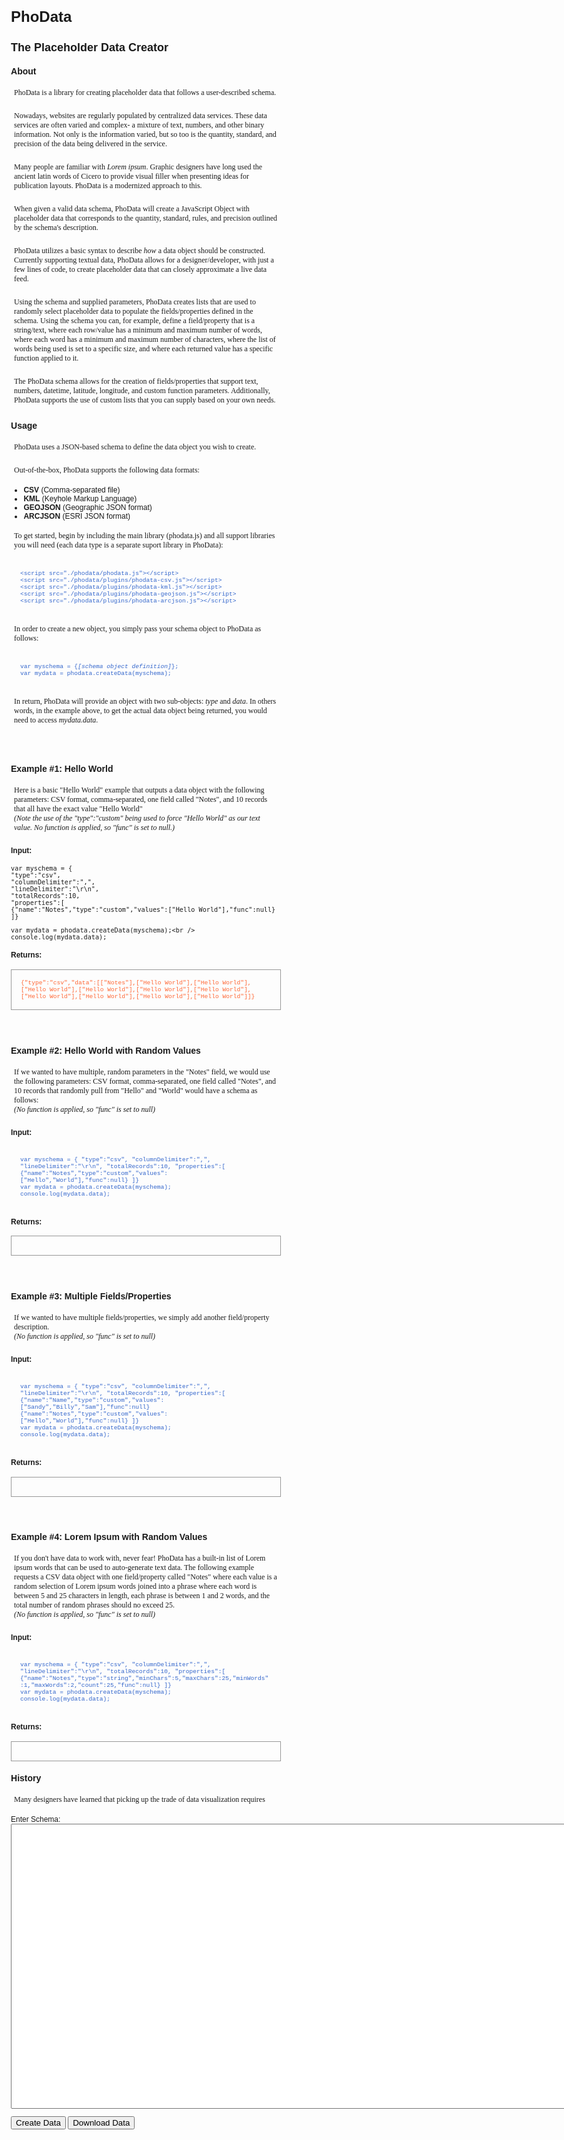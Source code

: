 <!DOCTYPE html PUBLIC "-//W3C//DTD XHTML 1.0 Transitional//EN" "http://www.w3.org/TR/xhtml1/DTD/xhtml1-transitional.dtd">
<html xmlns="http://www.w3.org/1999/xhtml">
<head>
<meta http-equiv="Content-Type" content="text/html; charset=utf-8" />
<title>Data Creator</title>
<style>
body {
font-family:Arial, Helvetica, sans-serif;
font-size:12;
margin:25px;
}
p {
font-family:Georgia, "Times New Roman", Times, serif;
font-size:1.0em;
padding:5px;	
}
.code {
font-family:"Courier New", Courier, monospace;
font-size:.8em;
padding:15px;
}
.input {
color:#36C;
}
.output {
color:#F63;
border:#999 1px solid;
}
</style>

</head>

<body>

<!---->
<h1>PhoData</h1>
<h2>The Placeholder Data Creator</h2>

<h3>About</h3>
<p>PhoData is a library for creating placeholder data that follows a user-described schema.</p>
<p>Nowadays, websites are regularly populated by centralized data services. These data services are often varied and complex- a mixture of text, numbers, and other binary information. Not only is the information varied, but so too is the quantity, standard, and precision of the data being delivered in the service.</p>
<p>Many people are familiar with <i>Lorem ipsum</i>. Graphic designers have long used the ancient latin words of Cicero to provide visual filler when presenting ideas for publication layouts. PhoData is a modernized approach to this.</p>
<p>When given a valid data schema, PhoData will create a JavaScript Object with placeholder data that corresponds to the quantity, standard, rules, and precision outlined by the schema's description.</p>
<p>PhoData utilizes a basic syntax to describe <i>how</i> a data object should be constructed. Currently supporting textual data, PhoData allows for a designer/developer, with just a few lines of code, to create placeholder data that can closely approximate a live data feed.</p>
<p>Using the schema and supplied parameters, PhoData creates lists that are used to randomly select placeholder data to populate the fields/properties defined in the schema. Using the schema you can, for example, define a field/property that is a string/text, where each row/value has a minimum and maximum number of words, where each word has a minimum and maximum number of characters, where the list of words being used is set to a specific size, and where each returned value has a specific function applied to it.</p>
<p>The PhoData schema allows for the creation of fields/properties that support text, numbers, datetime, latitude, longitude, and custom function parameters. Additionally, PhoData supports the use of custom lists that you can supply based on your own needs.</p>


<h3>Usage</h3>
<p>PhoData uses a JSON-based schema to define the data object you wish to create.</p>
<p>Out-of-the-box, PhoData supports the following data formats:
<ul>
<li><b>CSV</b> (Comma-separated file)</li>
<li><b>KML</b> (Keyhole Markup Language)</li>
<li><b>GEOJSON</b> (Geographic JSON format)</li>
<li><b>ARCJSON</b> (ESRI JSON format)</li>
</ul>
<p>To get started, begin by  including the main library (phodata.js) and all support libraries you will need (each data type is a separate suport library in PhoData):</p>
<div class="code input">
&lt;script src="./phodata/phodata.js">&lt;/script><br />
&lt;script src="./phodata/plugins/phodata-csv.js">&lt;/script><br />
&lt;script src="./phodata/plugins/phodata-kml.js">&lt;/script><br />
&lt;script src="./phodata/plugins/phodata-geojson.js">&lt;/script><br />
&lt;script src="./phodata/plugins/phodata-arcjson.js">&lt;/script><br />
</div>
<p>In order to create a new object, you simply pass your schema object to PhoData as follows:</p>
<div class="code input">
var myschema = {<i>[schema object definition]</i>};<br />
var mydata = phodata.createData(myschema);<br />
</div>
<p>In return, PhoData will provide an object with two sub-objects: <i>type</i> and <i>data</i>. In others words, in the example above, to get the actual data object being returned, you would need to access <i>mydata.data</i>.

<p><br />
<h3>Example #1: Hello World</h3>
<p>Here is a basic "Hello World" example that outputs a data object with the following parameters: CSV format, comma-separated, one field called "Notes", and 10 records that all have the exact value "Hello World"<br /><i>(Note the use of the "type":"custom" being used to force "Hello World" as our text value. No function is applied, so "func" is set to null.)</i></p>
<h4>Input:</h4>

    var myschema = {
    "type":"csv",
    "columnDelimiter":",",
    "lineDelimiter":"\r\n",
    "totalRecords":10,
    "properties":[
    {"name":"Notes","type":"custom","values":["Hello World"],"func":null}
    ]}
	
    var mydata = phodata.createData(myschema);<br />
    console.log(mydata.data);

<h4>Returns:</h4>
<div id="ex1" class="code output">
{"type":"csv","data":[["Notes"],["Hello World"],["Hello World"],["Hello World"],["Hello World"],["Hello World"],["Hello World"],["Hello World"],["Hello World"],["Hello World"],["Hello World"]]}
</div>

<p><br />
<h3>Example #2: Hello World with Random Values</h3>
<p>If we wanted to have multiple, random parameters in the "Notes" field, we would use the following parameters: CSV format, comma-separated, one field called "Notes", and 10 records that randomly pull from "Hello" and "World" would have a schema as follows: <br /><i>(No function is applied, so "func" is set to null)</i></p>
<h4>Input:</h4>
<div class='code input'>
var myschema = {
"type":"csv",
"columnDelimiter":",",
"lineDelimiter":"\r\n",
"totalRecords":10,
"properties":[
{"name":"Notes","type":"custom","values":["Hello","World"],"func":null}
]}<br />
var mydata = phodata.createData(myschema);<br />
console.log(mydata.data);</div>
<h4>Returns:</h4>
<div id="ex2" class="code output"></div>

<p><br />
<h3>Example #3: Multiple Fields/Properties</h3>
<p>If we wanted to have multiple fields/properties, we simply add another field/property description.<br /><i>(No function is applied, so "func" is set to null)</i></p>
<h4>Input:</h4>
<div class='code input'>
var myschema = {
"type":"csv",
"columnDelimiter":",",
"lineDelimiter":"\r\n",
"totalRecords":10,
"properties":[
{"name":"Name","type":"custom","values":["Sandy","Billy","Sam"],"func":null}
{"name":"Notes","type":"custom","values":["Hello","World"],"func":null}
]}<br />
var mydata = phodata.createData(myschema);<br />
console.log(mydata.data);</div>
</div>
<h4>Returns:</h4>
<div id="ex3" class="code output"></div>

<p><br />
<h3>Example #4: Lorem Ipsum with Random Values</h3>
<p>If you don't have data to work with, never fear! PhoData has a built-in list of Lorem ipsum words that can be used to auto-generate text data. The following example requests a CSV data object with one field/property called "Notes" where each value is a random selection of Lorem ipsum words joined into a phrase where each word is between 5 and 25 characters in length, each phrase is between 1 and 2 words, and the total number of random phrases should no exceed 25.<br /><i>(No function is applied, so "func" is set to null)</i></p>
<h4>Input:</h4>
<div class='code input'>
var myschema = {
"type":"csv",
"columnDelimiter":",",
"lineDelimiter":"\r\n",
"totalRecords":10,
"properties":[
{"name":"Notes","type":"string","minChars":5,"maxChars":25,"minWords":1,"maxWords":2,"count":25,"func":null}
]}<br />
var mydata = phodata.createData(myschema);<br />
console.log(mydata.data);</div>
</div>
<h4>Returns:</h4>
<div id="ex4" class="code output"></div>



<h3>History</h3>


<p>Many designers have learned that picking up the trade of data visualization requires  
</p>
<form id="schemaForm" onsubmit="get_action(this);">
	Enter Schema:<br>
  <textarea name="schema" rows="30" cols="125"></textarea>
</form>
<input type="button" onclick="init();" value="Create Data">
<input type="button" onclick="download();" value="Download Data">

</body>
<script src="./phodata/phodata.js"></script>
<script src="./phodata/plugins/phodata-arcjson.js"></script>
<script src="./phodata/plugins/phodata-geojson.js"></script>
<script src="./phodata/plugins/phodata-kml.js"></script>
<script src="./phodata/plugins/phodata-csv.js"></script>
<script type="text/javascript">

var data;
function init(){
	//var _schemaVal = document.getElementById("schemaForm").schema.value;
	//var _schema = JSON.parse(_schemaVal);
	//data = phodata.createData({"schema":_schema});
	//console.log(data);
}

function download(){
	phodata.downloadData(data);
}


var _ex2schema = {"type":"csv","columnDelimiter":",","lineDelimiter":"\r\n","totalRecords":10,"properties":[{"name":"Notes","type":"custom","values":["Hello","World"],"func":null}]};
var _ex2data = phodata.createData(_ex2schema);
document.getElementById('ex2').innerHTML = JSON.stringify(_ex2data);

var _ex3schema = {"type":"csv","columnDelimiter":",","lineDelimiter":"\r\n","totalRecords":10,"properties":[{"name":"Notes","type":"custom","values":["Hello","World"],"func":null},{"name":"Name","type":"custom","values":["Sandy","Billy","Sam"],"func":null}]};
var _ex3data = phodata.createData(_ex3schema);
document.getElementById('ex3').innerHTML = JSON.stringify(_ex3data);

var _ex4schema = {"type":"csv","columnDelimiter":",","lineDelimiter":"\r\n","totalRecords":10,"properties":[{"name":"Notes","type":"string","minChars":5,"maxChars":25,"minWords":1,"maxWords":2,"count":25,"func":null}]}
var _ex4data = phodata.createData(_ex4schema);
document.getElementById('ex4').innerHTML = JSON.stringify(_ex4data);

//TODO: add PDF support? https://web.archive.org/web/20141010035745/http://gnupdf.org/Introduction_to_PDF
	
</script>
</html>
